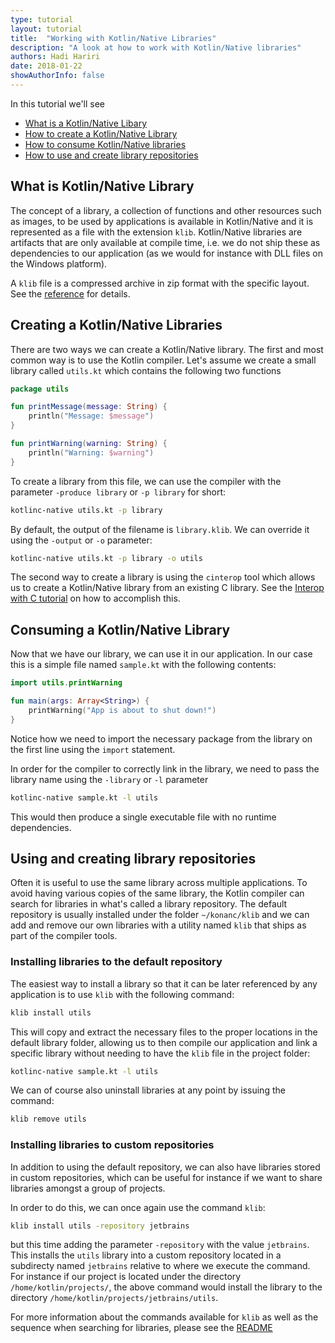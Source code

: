 ```yaml
---
type: tutorial
layout: tutorial
title:  "Working with Kotlin/Native Libraries"
description: "A look at how to work with Kotlin/Native libraries"
authors: Hadi Hariri 
date: 2018-01-22
showAuthorInfo: false
---
```



In this tutorial we'll see

* [What is a Kotlin/Native Libary](#what-is-kotlinnative-library)
* [How to create a Kotlin/Native Library](#creating-a-kotlinnative-libraries)
* [How to consume Kotlin/Native libraries](#consuming-a-kotlinnative-library)
* [How to use and create library repositories](#using-and-creating-library-repositories)


## What is Kotlin/Native Library

The concept of a library, a collection of functions and other resources such as images, to be used by applications is available in Kotlin/Native and it is represented
as a file with the extension `klib`. Kotlin/Native libraries are artifacts that are only available at compile time, i.e. we do not ship these as dependencies to our application
(as we would for instance with DLL files on the Windows platform).

A `klib` file is a compressed archive in zip format with the specific layout. See
the [reference](/docs/reference/native/libraries.html#the-library-format) for details.
 
## Creating a Kotlin/Native Libraries

There are two ways we can create a Kotlin/Native library. The first and most common way is to use the Kotlin compiler. Let's assume
we create a small library called `utils.kt` which contains the following two functions

<div class="sample" markdown="1" theme="idea" data-highlight-only>

```kotlin
package utils

fun printMessage(message: String) {
    println("Message: $message")
}

fun printWarning(warning: String) {
    println("Warning: $warning")
}
```
</div>

To create a library from this file, we can use the compiler with the parameter `-produce library` or `-p library` for short:

```bash
kotlinc-native utils.kt -p library
```
By default, the output of the filename is `library.klib`. We can override it using the `-output` or `-o` parameter:

```bash
kotlinc-native utils.kt -p library -o utils
```

The second way to create a library is using the `cinterop` tool which allows us to create a Kotlin/Native library from an existing
C library. See the [Interop with C tutorial](interop-with-c.html) on how to accomplish this.
 
## Consuming a Kotlin/Native Library

Now that we have our library, we can use it in our application. In our case this is a simple file named `sample.kt` with the following contents:

<div class="sample" markdown="1" mode="kotlin" theme="idea" data-highlight-only="1" auto-indent="false">

```kotlin
import utils.printWarning

fun main(args: Array<String>) {
    printWarning("App is about to shut down!")
}
```
</div>

Notice how we need to import the necessary package from the library on the first line using the `import` statement. 

In order for the compiler to correctly link in the library, we need to pass the library name using the `-library` or `-l` parameter

```bash
kotlinc-native sample.kt -l utils
```
    
This would then produce a single executable file with no runtime dependencies.    
    
## Using and creating library repositories

Often it is useful to use the same library across multiple applications. To avoid having various copies of the same library, the Kotlin
compiler can search for libraries in what's called a library repository. The default repository is usually installed under the folder `~/konanc/klib` and we can 
add and remove our own libraries with a utility named `klib` that ships as part of the compiler tools.  

### Installing libraries to the default repository

The easiest way to install a library so that it can be later referenced by any application is to use `klib` with the following command:

```bash
klib install utils
```
    
This will copy and extract the necessary files to the proper locations in the default library folder, allowing us to then compile our application and link 
a specific library without needing to have the `klib` file in the project folder:

```bash
kotlinc-native sample.kt -l utils
```

We can of course also uninstall libraries at any point by issuing the command:

```bash
klib remove utils
```

### Installing libraries to custom repositories

In addition to using the default repository, we can also have libraries stored in custom repositories, which can be useful for instance
if we want to share libraries amongst a group of projects.

In order to do this, we can once again use the command `klib`: 

```bash
klib install utils -repository jetbrains
```
    
but this time adding the parameter `-repository` with the value `jetbrains`. This installs the `utils` library into a custom repository located in a subdirecty named `jetbrains` relative to where we execute the command. For instance if our project is located under the directory `/home/kotlin/projects/`, the above command would install the library to the directory `/home/kotlin/projects/jetbrains/utils`. 


For more information about the commands available for `klib` as well as the sequence when searching for libraries, please see the [README](/docs/reference/native/libraries.html#advanced-topics)



